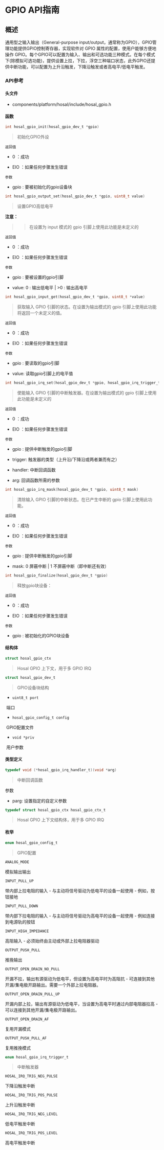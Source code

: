 # GPIO API指南

## 概述

通用型之输入输出（General-purpose  input/output，通常称为GPIO），GPIO管理功能提供GPIO控制寄存器，实现软件对 GPIO 属性的配置，使用户能够方便地操作  GPIO。每个GPIO可以配置为输入、输出和可选功能三种模式。在每个模式下(除模拟可选功能)，提供设置上拉，下拉，浮空三种端口状态，此外GPIO还提供中断功能，可以配置为上升沿触发，下降沿触发或者高电平/低电平触发。

### API参考

#### 头文件

- components/platform/hosal/include/hosal_gpio.h

#### 函数

```c
int hosal_gpio_init(hosal_gpio_dev_t *gpio)
```

> 初始化GPIO外设

`返回值`

- 0 ：成功

- EIO ：如果任何步骤发生错误

`参数`

- gpio :  要被初始化的gpio设备块



```c
int hosal_gpio_output_set(hosal_gpio_dev_t *gpio, uint8_t value)
```

> 设置GPIO高低电平

**注意：**

> > 在设置为 input 模式的 gpio 引脚上使用此功能是未定义的
>

`返回值`

- 0 ：成功

- EIO ：如果任何步骤发生错误

`参数`

- gpio :  要被设置的gpio引脚

- value: 0 : 输出低电平 | >0 : 输出高电平 



```c
int hosal_gpio_input_get(hosal_gpio_dev_t *gpio, uint8_t *value)
```

> 获取输入 GPIO 引脚的状态。在设置为输出模式的 gpio 引脚上使用此功能将返回一个未定义的值。

`返回值`

- 0 ：成功

- EIO ：如果任何步骤发生错误

`参数`

- gpio :  要读取的gpio引脚

- value: 读取gpio引脚上的电平值



```c
int hosal_gpio_irq_set(hosal_gpio_dev_t *gpio, hosal_gpio_irq_trigger_t trigger_type, hosal_gpio_irq_handler_t handler, void *arg)
```

> 使能输入 GPIO 引脚的中断触发器。在设置为输出模式的 gpio 引脚上使用此功能是未定义的

`返回值`

- 0 ：成功

- EIO ：如果任何步骤发生错误

`参数`

- gpio :  提供中断触发的gpio引脚

- trigger: 触发器的类型（上升沿/下降沿或两者兼而有之）

- handler: 中断回调函数

- arg: 回调函数所需的参数



```c
int hosal_gpio_irq_mask(hosal_gpio_dev_t *gpio, uint8_t mask)
```

> 清除输入 GPIO 引脚的中断状态。在已产生中断的 gpio 引脚上使用此功能。

`返回值`

- 0 ：成功

- EIO ：如果任何步骤发生错误

`参数`

- gpio :  提供中断触发的gpio引脚

- mask:  0  屏蔽中断 |  1 不屏蔽中断（即中断还有效）



```c
int hosal_gpio_finalize(hosal_gpio_dev_t *gpio)
```

> 释放gpio块设备：

`返回值`

- 0 ：成功

- EIO ：如果任何步骤发生错误

`参数`

- gpio :  被初始化的GPIO块设备



#### 结构体

```c
struct hosal_gpio_ctx
```

>  Hosal GPIO 上下文，用于多 GPIO IRQ



```c
struct hosal_gpio_dev_t
```

> GPIO设备块结构



- `uint8_t port`

​		端口

- `hosal_gpio_config_t config`

​		GPIO配置文件

- `void *priv`

​		用户参数



#### 类型定义

```c
typedef void (*hosal_gpio_irq_handler_t)(void *arg)
```

> 中断回调函数

参数

- parg: 设置指定的自定义参数



```c
typedef struct hosal_gpio_ctx hosal_gpio_ctx_t
```

> Hosal GPIO 上下文结构体，用于多 GPIO IRQ





#### 枚举

```c
enum hosal_gpio_config_t
```

> GPIO配置



`ANALOG_MODE`

模拟输出输出

`INPUT_PULL_UP`

带内部上拉电阻的输入 - 与主动将信号驱动为低电平的设备一起使用 - 例如，按钮接地

`INPUT_PULL_DOWN`

带内部下拉电阻的输入 - 与主动将信号驱动为高电平的设备一起使用 - 例如连接到电源轨的按钮

`INPUT_HIGH_IMPEDANCE`

高阻输入 - 必须始终由主动或外部上拉电阻器驱动

`OUTPUT_PUSH_PULL`

推挽输出

`OUTPUT_OPEN_DRAIN_NO_PULL`

开漏不拉，输出有源驱动为低电平，但设置为高电平时为高阻抗 - 可连接到其他开漏/集电极开路输出。需要一个外部上拉电阻器。

`OUTPUT_OPEN_DRAIN_PULL_UP`

开漏内部上拉，输出有源驱动为低电平，当设置为高电平时通过内部电阻器拉高 - 可以连接到其他开漏/集电极开路输出。

`OUTPUT_OPEN_DRAIN_AF`

复用开漏模式

`OUTPUT_PUSH_PULL_AF`

复用推挽模式



```c
enum hosal_gpio_irq_trigger_t
```

> 中断触发器



`HOSAL_IRQ_TRIG_NEG_PULSE`

下降沿触发中断

`HOSAL_IRQ_TRIG_POS_PULSE`

上升沿触发中断

`HOSAL_IRQ_TRIG_NEG_LEVEL`

低电平触发中断

`HOSAL_IRQ_TRIG_POS_LEVEL`

高电平触发中断
